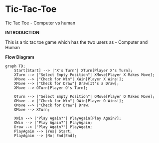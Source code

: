 # Tic-Tac-Toe
Tic Tac Toe - Computer vs human

**INTRODUCTION**

This is a tic tac toe game which has the two users as - Computer and Human

**Flow Diagram**

```mermaid
graph TD;
    Start[Start] --> |"X's Turn"| XTurn[Player X's Turn];
    XTurn --> |"Select Empty Position"| XMove[Player X Makes Move];
    XMove --> |"Check for Win"| XWin[Player X Wins!];
    XMove --> |"Check for Draw"| Draw[It's a Draw];
    XMove --> OTurn[Player O's Turn];
    
    OTurn --> |"Select Empty Position"| OMove[Player O Makes Move];
    OMove --> |"Check for Win"| OWin[Player O Wins!];
    OMove --> |"Check for Draw"| Draw;
    OMove --> XTurn;

    XWin --> |"Play Again?"| PlayAgain[Play Again?];
    OWin --> |"Play Again?"| PlayAgain;
    Draw --> |"Play Again?"| PlayAgain;
    PlayAgain --> |Yes| Start;
    PlayAgain --> |No| End[End];

```
